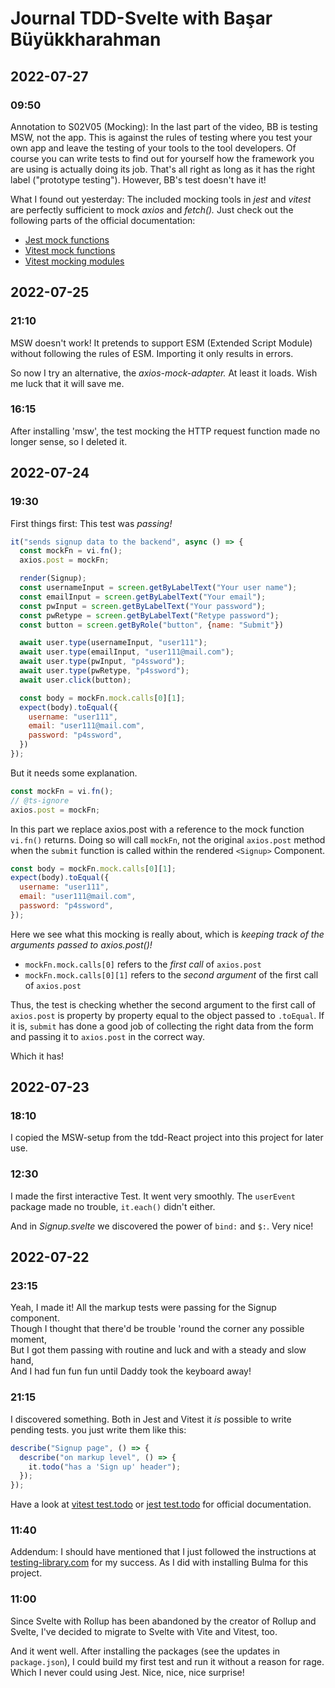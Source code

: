# Journal TDD-Svelte with Başar Büyükkharahman


## 2022-07-27

### 09:50

Annotation to S02V05 (Mocking): In the last part of the video, BB is testing MSW, not the app. This is against the rules of testing where you test your own app and leave the testing of your tools to the tool developers. Of course you can write tests to find out for yourself how the framework you are using is actually doing its job. That's all right as long as it has the right label ("prototype testing"). However, BB's test doesn't have it!

What I found out yesterday: The included mocking tools in _jest_ and _vitest_ are perfectly sufficient to mock _axios_ and _fetch()._ Just check out the following parts of the official documentation:

- [Jest mock functions](https://jestjs.io/docs/mock-function-api)
- [Vitest mock functions](https://vitest.dev/api/#vi-mock)
- [Vitest mocking modules](https://vitest.dev/guide/mocking.html#modules)

## 2022-07-25


### 21:10

MSW doesn't work! It pretends to support ESM (Extended Script Module) without following
the rules of ESM. Importing it only results in errors. 

So now I try an alternative, the _axios-mock-adapter._ At least it loads. Wish me luck that it will save me.



### 16:15

After installing 'msw', the test mocking the HTTP request function made no longer sense, so
I deleted it. 

## 2022-07-24

### 19:30

First things first: This test was _passing!_  

```javascript
it("sends signup data to the backend", async () => {
  const mockFn = vi.fn();
  axios.post = mockFn;

  render(Signup);
  const usernameInput = screen.getByLabelText("Your user name");
  const emailInput = screen.getByLabelText("Your email");
  const pwInput = screen.getByLabelText("Your password");
  const pwRetype = screen.getByLabelText("Retype password");
  const button = screen.getByRole("button", {name: "Submit"})

  await user.type(usernameInput, "user111");
  await user.type(emailInput, "user111@mail.com");
  await user.type(pwInput, "p4ssword");
  await user.type(pwRetype, "p4ssword");
  await user.click(button);

  const body = mockFn.mock.calls[0][1];
  expect(body).toEqual({
    username: "user111",
    email: "user111@mail.com",
    password: "p4ssword",
  })
});
```

But it needs some explanation.

```javascript
const mockFn = vi.fn();
// @ts-ignore
axios.post = mockFn;
```
In this part we replace axios.post with a reference to the mock function `vi.fn()` returns.
Doing so will call `mockFn`, not the original `axios.post` method when the `submit` function
is called within the rendered `<Signup>` Component.

```javascript
const body = mockFn.mock.calls[0][1];
expect(body).toEqual({
  username: "user111",
  email: "user111@mail.com",
  password: "p4ssword",
});
```

Here we see what this mocking is really about, which is _keeping track of the arguments passed to axios.post()!_

- `mockFn.mock.calls[0]` refers to the _first call_ of `axios.post`
- `mockFn.mock.calls[0][1]` refers to the _second argument_ of the first call of `axios.post`

Thus, the test is checking whether the second argument to the first call of `axios.post` is property by
property equal to the object passed to `.toEqual`. If it is, `submit` has done a good job of collecting
the right data from the form and passing it to `axios.post` in the correct way.

Which it has!




## 2022-07-23

### 18:10

I copied the MSW-setup from the tdd-React project into this project for later use.

### 12:30

I made the first interactive Test. It went very smoothly. The `userEvent` package 
made no trouble, `it.each()` didn't either.

And in _Signup.svelte_ we discovered the power of `bind:` and `$:`. Very nice!

## 2022-07-22

### 23:15

Yeah, I made it! All the markup tests were passing for the Signup component. \
Though I thought that there'd be trouble 'round the corner any possible moment, \
But I got them passing with routine and luck and with a steady and slow hand, \
And I had fun fun fun until Daddy took the keyboard away!

### 21:15

I discovered something. Both in Jest and Vitest it _is_ possible to write pending tests.
you just write them like this:

```javascript
describe("Signup page", () => {
  describe("on markup level", () => {
    it.todo("has a 'Sign up' header");
  });
});
```

Have a look at [vitest test.todo](https://vitest.dev/api/#test-todo)
or [jest test.todo](https://jestjs.io/docs/api#testtodoname) for official documentation.

### 11:40

Addendum: I should have mentioned that I just followed the instructions at
[testing-library.com](https://testing-library.com/docs/svelte-testing-library/setup#vitest)
for my success. As I did with installing Bulma for this project.

### 11:00

Since Svelte with Rollup has been abandoned by the creator of Rollup and Svelte,
I've decided to migrate to Svelte with Vite and Vitest, too.

And it went well. After installing the packages (see the updates in `package.json`),
I could build my first test and run it without a reason for rage. Which I never
could using Jest. Nice, nice, nice surprise!
